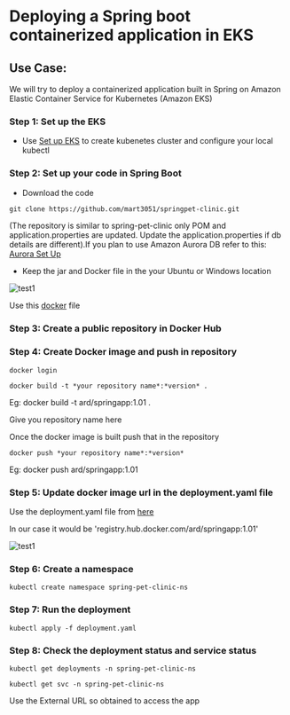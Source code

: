 # Deploying a Spring boot  containerized application in EKS

## Use Case: 
We will try to deploy a containerized application built in Spring on Amazon Elastic Container Service for Kubernetes (Amazon EKS)

### Step 1: Set up the EKS

- Use <a href="https://github.ibm.com/kousdas1/kubedemo/blob/master/docs/cluster-bootstrap-aws.md">Set up EKS</a> to create kubenetes cluster and configure your local kubectl 

### Step 2: Set up your code in Spring Boot

- Download the code

` git clone https://github.com/mart3051/springpet-clinic.git `

(The repository is similar to spring-pet-clinic only POM and application.properties are updated. Update the application.properties if db details are different).If you plan to use Amazon Aurora DB refer to this: <a href="https://github.ibm.com/ranimoha/MultiCloudDataMovement/blob/master/AuroraToGCPPubSub/PublishFromAmazonAurora.md">Aurora Set Up</a>

- Keep the jar and Docker file in the your Ubuntu or Windows location

![test1](https://media.github.ibm.com/user/220770/files/c4b54b00-8d26-11e9-9e7f-d8fd98489cb9)

Use this <a href="https://github.ibm.com/ranimoha/MultiCloudDataMovement/blob/master/DeployApplicationInEKS/Dockerfile">docker</a> file

### Step 3: Create a public repository in Docker Hub

### Step 4: Create Docker image and push in repository

` docker login `

` docker build -t *your repository name*:*version* . `

Eg: docker build -t ard/springapp:1.01 .

Give you repository name here

Once the docker image is built push that in the repository

` docker push *your repository name*:*version* `

Eg: docker push ard/springapp:1.01 

### Step 5: Update docker image url in the deployment.yaml file

Use the deployment.yaml file from <a href="https://github.ibm.com/ranimoha/MultiCloudDataMovement/blob/master/DeployApplicationInEKS/deployment.yaml">here</a>

In our case it would be 'registry.hub.docker.com/ard/springapp:1.01'

![test1](https://media.github.ibm.com/user/220770/files/e4e70900-8d2a-11e9-85f0-3902471d5a5f)

### Step 6: Create a namespace 

` kubectl create namespace spring-pet-clinic-ns `

### Step 7: Run the deployment

` kubectl apply -f deployment.yaml `

### Step 8: Check the deployment status and service status

` kubectl get deployments -n spring-pet-clinic-ns `

` kubectl get svc -n spring-pet-clinic-ns `

Use the External URL so obtained to access the app



